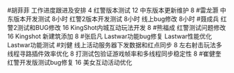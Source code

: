 #胡菲菲 
工作进度跟进及安排   4
红警版本测试  12
中东版本更新维护   8
#雷龙灏 
中东版本开发测试  8小时
红警2版本开发测试  8小时
线上bug修改   8小时
#聂成兵 
红警2测试和BUG修改                     16
KingShot内城互动玩法开发            8
#熊福成 
红警测试问题修改        16
Kingshot 新建筑添加    8
#张启凡 
Lastwar功能bug修复
Lastwar性能优化
Lastwar功能测试
#刘健 
线上活动服务器下发数据和红点同步    8
左右射击玩法多线程寻路插件效率优化  8
打测试包验证游戏帧率和多线程同步稳定性    8
#崔健奎 
红警开发版测试bug修复 16
美女互动活动优化
